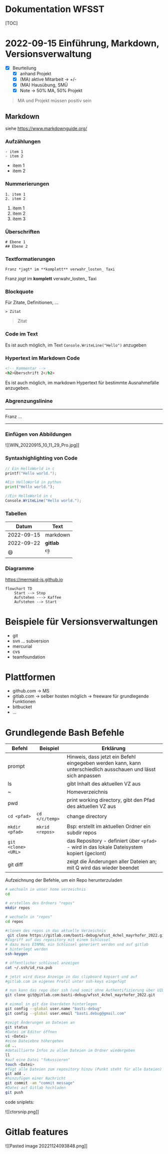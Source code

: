 <h1>Dokumentation WFSST </h1>

[TOC]


# 2022-09-15 Einführung, Markdown, Versionsverwaltung

- [x] Beurteilung
	- [x] anhand Projekt
	- [x] (MA) aktive Mitarbeit -> +/-
	- [x] (MA) Hausübung, SMÜ
	- [x] Note -> 50% MA, 50% Projekt

>MA und Projekt müssen positiv sein

## Markdown
siehe https://www.markdownguide.org/
### Aufzählungen
~~~
- item 1
- item 2
~~~

- item 1
- item 2

### Nummerierungen
~~~
1. item 1
2. item 2
~~~

1. item 1
1. item 2
1. item 3

### Überschriften
~~~
# Ebene 1
## Ebene 2
~~~

### Textformatierungen
~~~
Franz *jagt* im **komplett** verwahr_losten_ Taxi
~~~
Franz *jagt* im **komplett** verwahr_losten_ Taxi

### Blockquote
Für Zitate, Definitionen, ...
~~~
> Zitat
~~~

> Zitat

### Code im Text
Es ist auch möglich, im Text `Console.WriteLine("Hello")` anzugeben

### Hypertext im Markdown Code
~~~html
<!-- Kommentar -->
<h2>Überschrift 2</h2>
~~~

Es ist auch möglich, im markdown Hypertext für bestimmte Ausnahmefälle anzugeben.

### Abgrenzungslinine
---
Franz ...

---

### Einfügen von Abbildungen

![[WIN_20220915_10_11_29_Pro.jpg]]

### Syntaxhighlighting von Code
~~~c
// Ein HelloWorld in c 
printf("Hello world.");
~~~

~~~python
#Ein HelloWorld in python
print("Hello world.");
~~~
~~~cs
//Ein HelloWorld in c 
Console.WriteLine("Hello world.");
~~~

### Tabellen

| Datum      | Text       |
| ---------- | ---------- |
| 2022-09-15 | markdown   |
| 2022-09-22 | **gitlab** |
| 😄         | 👎         |

### Diagramme
https://mermaid-is.github.io

~~~mermaid
flowchart TD
	Start --> Stop
	Aufstehen ---> Kaffee
	Aufstehen --> Start
~~~


# Beispiele für Versionsverwaltungen
- git
- svn ... subversion
- mercurial
- cvs
- teamfoundation

# Plattformen
- github.com -> MS
- gitlab.com -> selber hosten möglich -> freeware für grundlegende Funktionen
- bitbucket
- ...

# Grundlegende Bash Befehle
| Befehl              | Beispiel        | Erklärung                                                                                                      |
| ------------------- | --------------- | -------------------------------------------------------------------------------------------------------------- |
| prompt              |                 | Hinweis, dass jetzt ein Befehl eingegeben werden kann, kann unterschiedlich ausschauen und lässt sich anpassen |
| ls                  |                 | gibt Inhalt des aktuellen VZ aus                                                                               |
| ~                   |                 | Homeverzeichnis                                                                                                |
| pwd                 |                 | print working directory, gibt den Pfad des aktuellen VZ aus                                                    |
| `cd <pfad>`         | `cd </c/temp>`  | change directory                                                                                               |
| `mkdir <pfad>`      | `mkrid <repos>` | Bsp: erstellt im aktuellen Ordner ein subdir repos                                                             |
| `git <clone> <URL>` |                 | das Repository - definiert über `<pfad>` - wird in das lokale Dateisystem kopiert (geclont)                    |
| git diff            |                 | zeigt die Änderungen aller Dateien an; mit Q wird das wieder beendet                                                                                                               |

Aufzeichnung der Befehle, um ein Repo herunterzuladen

~~~bash
# wechseln in unser home verzeichnis
cd

# erstellen des Ordners "repos"
mkdir repos

# wechseln in "repos"
cd repos

#clonen des repos in das aktuelle Verzeichnis
 git clone https://gitlab.com/basti-debug/wfsst_4chel_mayrhofer_2022.git
#Zugriff auf das repository mit einem Schlüssel
# dazu muss EINMAL ein Schlüssel generiert werden und auf gitlab
# hinterlegt werden
ssh-keygen

# öffentlicher schlüssel anzeigen
cat ~/.ssh/id_rsa.pub

# jetzt wird diese Anzeige in das clipboard kopiert und auf
#gitlab.com im eigenen Profil unter ssh-keys eingefügt

# nun kann das repo über ssh (und somit ohne Authentifizierung über UID + PW) geladen werden
git clone git@gitlab.com:basti-debug/wfsst_4chel_mayrhofer_2022.git

# einmal in git die Userdaten hinterlegen
git config --global user.name "basti-debug"
git config --global user.email "basti.debug@gmail.com"

#zeigt Änderungen an Dateien an
git status
#Datei im Editor öffnen
vi <Datei>
#eine Dateiebne höhergehen
cd ..
#detaillierte Infos zu allen Dateien im Ordner wiedergeben
ll
#auf eine Datei "fokussieren"
touch <Datei>
#fügt alle Dateien zum repository hinzu (Punkt steht für alle Dateien)
git add .
#hinzufügen einer Nachricht
git commit -am "commit message"
#Datei auf Gitlab hochladen
git push
~~~


code sniplets: 

![[ctorsnip.png]]


# Gitlab features 

![[Pasted image 20221124093848.png]]
